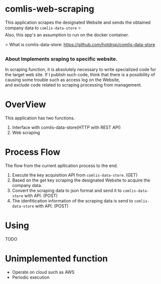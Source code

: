 # comlis-web-scraping
This application scrapes the designated Website and sends the obtained company data to `comlis-data-store` :star:  
Also, this app's an assumption to run on the docker container.

:star:  What is comlis-data-store: https://github.com/hotdrop/comlis-data-store  

### About Implements sraping to specific website.
In scraping function, it is absolutely necessary to write specialized code for the target web site.
If I publish such code, think that there is a possibility of causing some trouble such as access log on the Website,  
and exclude code related to scraping processing from management.  

# OverView
This application has two functions.
  1. Interface with comlis-data-store(HTTP with REST API)
  2. Web scraping

# Process Flow
The flow from the current apllication process to the end.  
  1. Execute the key acquisition API from `comlis-data-store`. (GET)
  2. Based on the get key scraping the designated Website to acquire the company data.
  3. Convert the scraping data to json format and send it to `comlis-data-store` with API. (POST)
  4. The idenfitication information of the scraping data is send to `comlis-data-store` with API. (POST)

# Using
  TODO

# Unimplemented function
  - Operate on cloud such as AWS
  - Periodic execution
